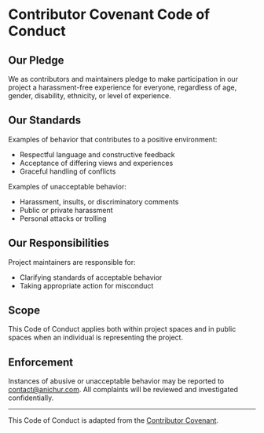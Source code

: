 # Contributor Covenant Code of Conduct

## Our Pledge

We as contributors and maintainers pledge to make participation in our project a harassment-free experience for everyone, regardless of age, gender, disability, ethnicity, or level of experience.

## Our Standards

Examples of behavior that contributes to a positive environment:
- Respectful language and constructive feedback
- Acceptance of differing views and experiences
- Graceful handling of conflicts

Examples of unacceptable behavior:
- Harassment, insults, or discriminatory comments
- Public or private harassment
- Personal attacks or trolling

## Our Responsibilities

Project maintainers are responsible for:
- Clarifying standards of acceptable behavior
- Taking appropriate action for misconduct

## Scope

This Code of Conduct applies both within project spaces and in public spaces when an individual is representing the project.

## Enforcement

Instances of abusive or unacceptable behavior may be reported to [contact@anichur.com](mailto:contact@anichur.com). All complaints will be reviewed and investigated confidentially.

---

This Code of Conduct is adapted from the [Contributor Covenant](https://www.contributor-covenant.org).

